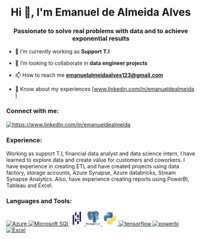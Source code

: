 <h1 align="center">Hi 👋, I'm Emanuel de Almeida Alves</h1>
<h3 align="center">Passionate to solve real problems with data and to achieve exponential results</h3>

- 🔭 I’m currently working as **Support T.I**

- 👯 I’m looking to collaborate in **data engineer projects**

- 📫 How to reach me **emanuelalmeidaalves123@gmail.com**

- 📄 Know about my experiences [www.linkedin.com/in/emanueldealmeida ]

<h3 align="left">Connect with me:</h3>
<p align="left">
<a href="https://linkedin.com/in/https://www.linkedin.com/in/emanueldealmeida" target="blank"><img align="center" src="https://raw.githubusercontent.com/rahuldkjain/github-profile-readme-generator/master/src/images/icons/Social/linked-in-alt.svg" alt="https://www.linkedin.com/in/emanueldealmeida" height="30" width="40" /></a>
</p>


<h3 align="left">Experience:</h3>
Working as support T.I, financial data analyst and data science intern, I have learned to explore data and create value for customers and coworkers. I have experience in creating ETL and have created projects using data factory, storage accounts, Azure Synapse, Azure databricks, Stream Synapse Analytics. Also, have experience creating reports using PowerBI, Tableau and Excel.
</p>

<h3 align="left">Languages and Tools:</h3>
<p align="left"> <a href="" target="_blank" rel="noreferrer"> <img src="https://1000logos.net/wp-content/uploads/2023/01/Microsoft-Azure-logo.png" alt="Azure" width="40" height="40"/> </a> <a href="" target="_blank" rel="noreferrer"> <img src="https://logowik.com/content/uploads/images/microsoft-sql-server4529.jpg" alt="Microsoft SQl" width="40" height="40"/> </a> <a href="https://pandas.pydata.org/" target="_blank" rel="noreferrer"> <img src="https://raw.githubusercontent.com/devicons/devicon/2ae2a900d2f041da66e950e4d48052658d850630/icons/pandas/pandas-original.svg" alt="pandas" width="40" height="40"/> </a> <a href="https://www.postgresql.org" target="_blank" rel="noreferrer"> <img src="https://raw.githubusercontent.com/devicons/devicon/master/icons/postgresql/postgresql-original-wordmark.svg" alt="postgresql" width="40" height="40"/> </a> <a href="https://www.python.org" target="_blank" rel="noreferrer"> <img src="https://raw.githubusercontent.com/devicons/devicon/master/icons/python/python-original.svg" alt="python" width="40" height="40"/> </a> <a href="https://www.tensorflow.org" target="_blank" rel="noreferrer"> <img src="https://www.vectorlogo.zone/logos/tensorflow/tensorflow-icon.svg" alt="tensorflow" width="40" height="40"/> </a> <a href="https://powerbi.microsoft.com/pt-br/" target="_blank" rel="noreferrer"> <img src="https://img.icons8.com/color/256/power-bi.png" alt="powerbi" width="40" height="40"/> </a> <a href="https://www.microsoft.com" target="_blank" rel="noreferrer"> <img src="https://img.icons8.com/color/1x/microsoft-excel-2019.png" alt="Excel" width="40" height="40"/> </a> </p>




<!--
**emanuelalmeid/emanuelalmeid** is a ✨ _special_ ✨ repository because its `README.md` (this file) appears on your GitHub profile.

Here are some ideas to get you started:

- 🔭 I’m currently working on ...
- 🌱 I’m currently learning ...
- 👯 I’m looking to collaborate on ...
- 🤔 I’m looking for help with ...
- 💬 Ask me about ...
- 📫 How to reach me: ...
- 😄 Pronouns: ...
- ⚡ Fun fact: ...
-->
